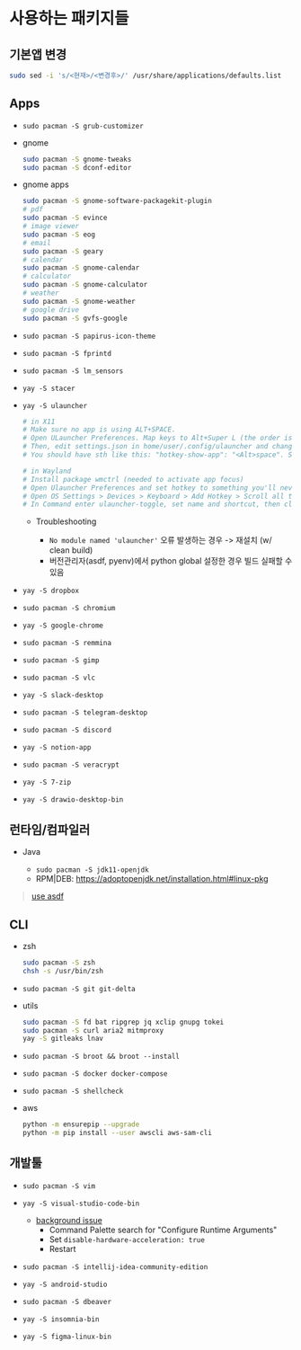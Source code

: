 # 사용하는 패키지들

## 기본앱 변경

```sh
sudo sed -i 's/<현재>/<변경후>/' /usr/share/applications/defaults.list
```

## Apps

- `sudo pacman -S grub-customizer`

- gnome

  ```sh
  sudo pacman -S gnome-tweaks
  sudo pacman -S dconf-editor
  ```

- gnome apps

  ```sh
  sudo pacman -S gnome-software-packagekit-plugin
  # pdf
  sudo pacman -S evince
  # image viewer
  sudo pacman -S eog
  # email
  sudo pacman -S geary
  # calendar
  sudo pacman -S gnome-calendar
  # calculator
  sudo pacman -S gnome-calculator
  # weather
  sudo pacman -S gnome-weather
  # google drive
  sudo pacman -S gvfs-google
  ```

- `sudo pacman -S papirus-icon-theme`

- `sudo pacman -S fprintd`

- `sudo pacman -S lm_sensors`

- `yay -S stacer`

- `yay -S ulauncher`

  ```sh
  # in X11
  # Make sure no app is using ALT+SPACE.
  # Open ULauncher Preferences. Map keys to Alt+Super L (the order is important) and exit ULauncher.
  # Then, edit settings.json in home/user/.config/ulauncher and change Super L to space.
  # You should have sth like this: "hotkey-show-app": "<Alt>space". Save & launch ULauncher.

  # in Wayland
  # Install package wmctrl (needed to activate app focus)
  # Open Ulauncher Preferences and set hotkey to something you'll never use
  # Open OS Settings > Devices > Keyboard > Add Hotkey > Scroll all the way down > Click +
  # In Command enter ulauncher-toggle, set name and shortcut, then click Add
  ```

  - Troubleshooting

    - `No module named 'ulauncher'` 오류 발생하는 경우 -> 재설치 (w/ clean build)
    - 버전관리자(asdf, pyenv)에서 python global 설정한 경우 빌드 실패할 수 있음

- `yay -S dropbox`

- `sudo pacman -S chromium`

- `yay -S google-chrome`

- `sudo pacman -S remmina`

- `sudo pacman -S gimp`

- `sudo pacman -S vlc`

- `yay -S slack-desktop`

- `sudo pacman -S telegram-desktop`

- `sudo pacman -S discord`

- `yay -S notion-app`

- `sudo pacman -S veracrypt`

- `yay -S 7-zip`

- `yay -S drawio-desktop-bin`

## 런타임/컴파일러

- Java

  - `sudo pacman -S jdk11-openjdk`
  - RPM|DEB: <https://adoptopenjdk.net/installation.html#linux-pkg>

> [use asdf](../README.md#asdf)

## CLI

- zsh

  ```sh
  sudo pacman -S zsh
  chsh -s /usr/bin/zsh
  ```

- `sudo pacman -S git git-delta`

- utils

  ```sh
  sudo pacman -S fd bat ripgrep jq xclip gnupg tokei
  sudo pacman -S curl aria2 mitmproxy
  yay -S gitleaks lnav
  ```

- `sudo pacman -S broot && broot --install`

- `sudo pacman -S docker docker-compose`

- `sudo pacman -S shellcheck`

- aws

  ```sh
  python -m ensurepip --upgrade
  python -m pip install --user awscli aws-sam-cli
  ```

## 개발툴

- `sudo pacman -S vim`

- `yay -S visual-studio-code-bin`

  - [background issue](https://github.com/microsoft/vscode/issues/85452)
    - Command Palette search for "Configure Runtime Arguments"
    - Set `disable-hardware-acceleration: true`
    - Restart

- `sudo pacman -S intellij-idea-community-edition`

- `yay -S android-studio`

- `sudo pacman -S dbeaver`

- `yay -S insomnia-bin`

- `yay -S figma-linux-bin`
